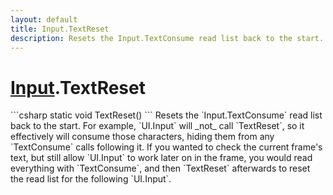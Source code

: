 ```yaml
---
layout: default
title: Input.TextReset
description: Resets the Input.TextConsume read list back to the start. For example, UI.Input will _not_ call TextReset, so it effectively will consume those characters, hiding them from any TextConsume calls following it. If you wanted to check the current frame's text, but still allow UI.Input to work later on in the frame, you would read everything with TextConsume, and then TextReset afterwards to reset the read list for the following UI.Input.
---
```

# [Input]({{site.url}}/Pages/Reference/Input.html).TextReset

<div class='signature' markdown='1'>
```csharp
static void TextReset()
```
Resets the `Input.TextConsume` read list back to the
start.
For example, `UI.Input` will _not_ call `TextReset`, so it
effectively will consume those characters, hiding them from
any `TextConsume` calls following it. If you wanted to check the
current frame's text, but still allow `UI.Input` to work later on
in the frame, you would read everything with `TextConsume`, and
then `TextReset` afterwards to reset the read list for the
following `UI.Input`.
</div>




